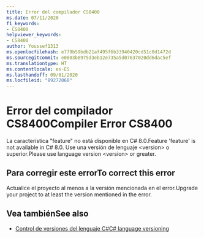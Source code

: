 ```yaml
---
title: Error del compilador CS8400
ms.date: 07/11/2020
f1_keywords:
- CS8400
helpviewer_keywords:
- CS8400
author: Youssef1313
ms.openlocfilehash: e779b59bdb21af495f6b33940420cd51c0d1472d
ms.sourcegitcommit: e0803b8975d3eb12e735a5d07637020dd6dac5ef
ms.translationtype: HT
ms.contentlocale: es-ES
ms.lasthandoff: 09/01/2020
ms.locfileid: "89272060"
---
```

# <a name="compiler-error-cs8400"></a><span data-ttu-id="1a8eb-102">Error del compilador CS8400</span><span class="sxs-lookup"><span data-stu-id="1a8eb-102">Compiler Error CS8400</span></span>

<span data-ttu-id="1a8eb-103">La característica "feature" no está disponible en C# 8.0.</span><span class="sxs-lookup"><span data-stu-id="1a8eb-103">Feature 'feature' is not available in C# 8.0.</span></span> <span data-ttu-id="1a8eb-104">Use una versión de lenguaje \<version> o superior.</span><span class="sxs-lookup"><span data-stu-id="1a8eb-104">Please use language version \<version> or greater.</span></span>

## <a name="to-correct-this-error"></a><span data-ttu-id="1a8eb-105">Para corregir este error</span><span class="sxs-lookup"><span data-stu-id="1a8eb-105">To correct this error</span></span>

<span data-ttu-id="1a8eb-106">Actualice el proyecto al menos a la versión mencionada en el error.</span><span class="sxs-lookup"><span data-stu-id="1a8eb-106">Upgrade your project to at least the version mentioned in the error.</span></span>

## <a name="see-also"></a><span data-ttu-id="1a8eb-107">Vea también</span><span class="sxs-lookup"><span data-stu-id="1a8eb-107">See also</span></span>

- [<span data-ttu-id="1a8eb-108">Control de versiones del lenguaje C#</span><span class="sxs-lookup"><span data-stu-id="1a8eb-108">C# language versioning</span></span>](../configure-language-version.md)
